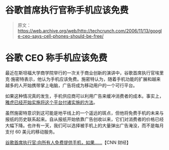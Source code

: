 # 谷歌首席执行官称手机应该免费

> 原文：<https://web.archive.org/web/http://techcrunch.com/2006/11/13/google-ceo-says-cell-phones-should-be-free/>

# 谷歌 CEO 称手机应该免费

最近在斯坦福大学商学院举行的一次关于商业创新的演讲中，谷歌首席执行官埃里克·施密特表示，他认为手机应该免费。施密特认为，随着手机功能的扩展和越来越多的人开始携带掌上电脑，广告将成为移动用户的一个可行平台。

如果这种情况真的发生，手机供应商可以利用广告来缓冲消费者的成本。事实上，[雅虎已经开始实施将这个平台付诸实施的方法](https://web.archive.org/web/20230331122554/http://crunchgear.com/2006/11/09/yahoo-testing-mobile-banner-ads/)。

虽然施密特意识到这可能是地平线上的一个遥远的斑点，但他将免费手机的未来与报纸的历史联系起来。自从报纸开始依靠广告创收以来，它们对消费者的价格已经大幅下降。也许有一天，我们可以选择被手机上的大量弹出广告淹没，而不是每月支付 60 美元的移动服务。

[谷歌首席执行官:向所有人免费提供手机，如果……](https://web.archive.org/web/20230331122554/http://money.cnn.com/2006/11/11/technology/bc.tech.google2.reut/?postversion=2006111122)【CNN 财经】